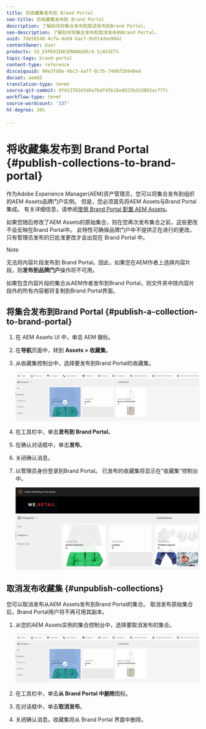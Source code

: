 ```yaml
---
title: 将收藏集发布到 Brand Portal
seo-title: 将收藏集发布到 Brand Portal
description: 了解如何将集合发布和取消发布到Brand Portal。
seo-description: 了解如何将集合发布和取消发布到Brand Portal。
uuid: 7de58548-4cfa-4a94-bac7-9e914dee9042
contentOwner: User
products: SG_EXPERIENCEMANAGER/6.5/ASSETS
topic-tags: brand-portal
content-type: reference
discoiquuid: 90e3fd0e-9bc3-4aff-8c7b-7408f5b940e8
docset: aem65
translation-type: tm+mt
source-git-commit: 9f923782d3d0a7bdf45b18e8025bd2d083acf77c
workflow-type: tm+mt
source-wordcount: '337'
ht-degree: 36%

---
```



# 将收藏集发布到 Brand Portal {#publish-collections-to-brand-portal}

作为Adobe Experience Manager(AEM)资产管理员，您可以将集合发布到组织的AEM Assets品牌门户实例。 但是，您必须首先将AEM Assets与Brand Portal集成。 有关详细信息，请参阅[使用 Brand Portal 配置 AEM Assets](/help/assets/configure-aem-assets-with-brand-portal.md)。

如果您随后修改了AEM Assets的原始集合，则在您再次发布集合之前，这些更改不会反映在Brand Portal中。 此特性可确保品牌门户中不提供正在进行的更改。 只有管理员发布的已批准更改才会出现在 Brand Portal 中。

>[!NOTE]
>
>无法将内容片段发布到 Brand Portal。因此，如果您在AEM作者上选择内容片段，则&#x200B;**发布到品牌门户**&#x200B;操作将不可用。
>
>如果包含内容片段的集合从AEM作者发布到Brand Portal，则文件夹中除内容片段外的所有内容都将复制到Brand Portal界面。

## 将集合发布到Brand Portal {#publish-a-collection-to-brand-portal}

1. 在 AEM Assets UI 中，单击 AEM 徽标。
1. 在&#x200B;**导航**&#x200B;页面中，转到 **Assets > 收藏集**。
1. 从收藏集控制台中，选择要发布到Brand Portal的收藏集。

   ![select_collection](assets/select_collection.png)

1. 在工具栏中，单击&#x200B;**发布到 Brand Portal**。
1. 在确认对话框中，单击&#x200B;**发布**。
1. 关闭确认消息。
1. 以管理员身份登录到Brand Portal。 已发布的收藏集将显示在“收藏集”控制台中。

   ![已发布的收藏集](assets/published_collection.png)

## 取消发布收藏集 {#unpublish-collections}

您可以取消发布从AEM Assets发布到Brand Portal的集合。 取消发布原始集合后，Brand Portal用户将不再可用其副本。

1. 从您的AEM Assets实例的集合控制台中，选择要取消发布的集合。

   ![select_collection-1](assets/select_collection-1.png)

1. 在工具栏中，单击&#x200B;**从 Brand Portal 中删除**&#x200B;图标。
1. 在对话框中，单击&#x200B;**取消发布**。
1. 关闭确认消息。收藏集将从 Brand Portal 界面中删除。

